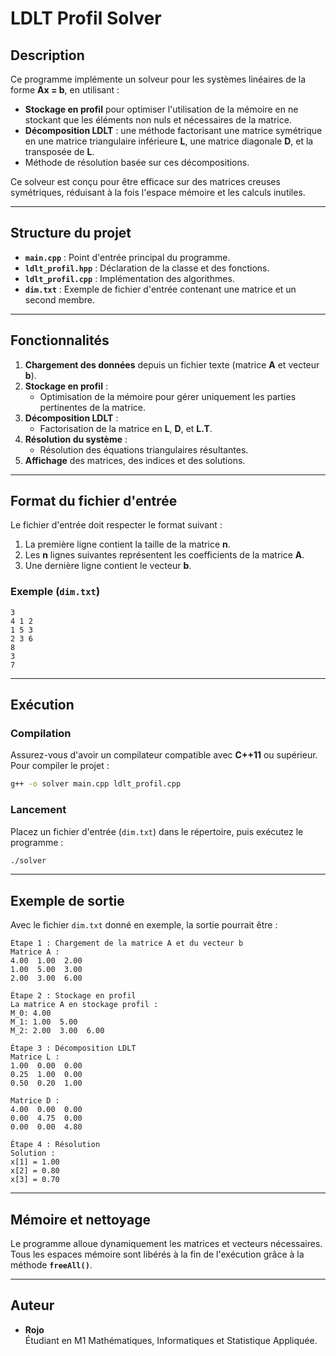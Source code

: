 # **LDLT Profil Solver**

## **Description**
Ce programme implémente un solveur pour les systèmes linéaires de la forme **Ax = b**, en utilisant :
- **Stockage en profil** pour optimiser l'utilisation de la mémoire en ne stockant que les éléments non nuls et nécessaires de la matrice.
- **Décomposition LDLT** : une méthode factorisant une matrice symétrique en une matrice triangulaire inférieure **L**, une matrice diagonale **D**, et la transposée de **L**.
- Méthode de résolution basée sur ces décompositions.

Ce solveur est conçu pour être efficace sur des matrices creuses symétriques, réduisant à la fois l'espace mémoire et les calculs inutiles.

---

## **Structure du projet**
- **`main.cpp`** : Point d'entrée principal du programme.
- **`ldlt_profil.hpp`** : Déclaration de la classe et des fonctions.
- **`ldlt_profil.cpp`** : Implémentation des algorithmes.
- **`dim.txt`** : Exemple de fichier d'entrée contenant une matrice et un second membre.

---

## **Fonctionnalités**
1. **Chargement des données** depuis un fichier texte (matrice **A** et vecteur **b**).
2. **Stockage en profil** :
   - Optimisation de la mémoire pour gérer uniquement les parties pertinentes de la matrice.
3. **Décomposition LDLT** :
   - Factorisation de la matrice en **L**, **D**, et **L.T**.
4. **Résolution du système** :
   - Résolution des équations triangulaires résultantes.
5. **Affichage** des matrices, des indices et des solutions.

---

## **Format du fichier d'entrée**
Le fichier d'entrée doit respecter le format suivant :
1. La première ligne contient la taille de la matrice **n**.
2. Les **n** lignes suivantes représentent les coefficients de la matrice **A**.
3. Une dernière ligne contient le vecteur **b**.

### Exemple (`dim.txt`)
```
3
4 1 2
1 5 3
2 3 6
8
3
7
```

---

## **Exécution**
### Compilation
Assurez-vous d'avoir un compilateur compatible avec **C++11** ou supérieur. Pour compiler le projet :
```bash
g++ -o solver main.cpp ldlt_profil.cpp
```

### Lancement
Placez un fichier d'entrée (`dim.txt`) dans le répertoire, puis exécutez le programme :
```bash
./solver
```

---

## **Exemple de sortie**
Avec le fichier `dim.txt` donné en exemple, la sortie pourrait être :
```
Étape 1 : Chargement de la matrice A et du vecteur b
Matrice A :
4.00  1.00  2.00
1.00  5.00  3.00
2.00  3.00  6.00

Étape 2 : Stockage en profil
La matrice A en stockage profil :
M_0: 4.00  
M_1: 1.00  5.00  
M_2: 2.00  3.00  6.00  

Étape 3 : Décomposition LDLT
Matrice L :
1.00  0.00  0.00
0.25  1.00  0.00
0.50  0.20  1.00

Matrice D :
4.00  0.00  0.00
0.00  4.75  0.00
0.00  0.00  4.80

Étape 4 : Résolution
Solution :
x[1] = 1.00
x[2] = 0.80
x[3] = 0.70
```

---

## **Mémoire et nettoyage**
Le programme alloue dynamiquement les matrices et vecteurs nécessaires. Tous les espaces mémoire sont libérés à la fin de l'exécution grâce à la méthode **`freeAll()`**.

---

## **Auteur**
- **Rojo**  
Étudiant en M1 Mathématiques, Informatiques et Statistique Appliquée.

